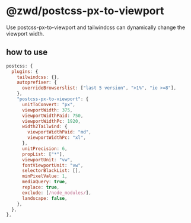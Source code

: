 # @zwd/postcss-px-to-viewport

Use postcss-px-to-viewport and tailwindcss can dynamically change the viewport width.

## how to use

```js
postcss: {
  plugins: {
    tailwindcss: {},
    autoprefixer: {
      overrideBrowserslist: ["last 5 version", ">1%", "ie >=8"],
    },
    "postcss-px-to-viewport": {
      unitToConvert: "px",
      viewportWidth: 375,
      viewportWidthPaid: 750,
      viewportWidthPc: 1920,
      width2Tailwind: {
        viewportWidthPaid: "md",
        viewportWidthPc: "xl",
      },
      unitPrecision: 6,
      propList: ["*"],
      viewportUnit: "vw",
      fontViewportUnit: "vw",
      selectorBlackList: [],
      minPixelValue: 1,
      mediaQuery: true,
      replace: true,
      exclude: [/node_modules/],
      landscape: false,
    },
  },
},
```
